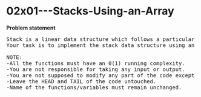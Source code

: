 # 02x01---Stacks-Using-an-Array
<b>Problem statement</b><br>
<pre>
Stack is a linear data structure which follows a particular order in which the operations are performed. We will be learning about LIFO (Last In First Out) Stacks.
Your task is to implement the stack data structure using an array. Your implementation must include the following functions :

NOTE:
-All the functions must have an 0(1) running complexity.
-You are not responsible for taking any input or output.
-You are not supposed to modify any part of the code except the BODY.
-Leave the HEAD and TAIL of the code untouched.
-Name of the functions/variables must remain unchanged.
</pre>



